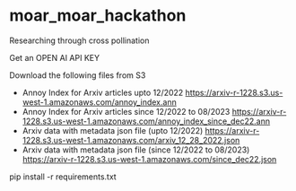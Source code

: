 # moar_moar_hackathon
Researching through cross pollination


Get an OPEN AI API KEY

Download the following files from S3
 - Annoy Index for Arxiv articles upto 12/2022 https://arxiv-r-1228.s3.us-west-1.amazonaws.com/annoy_index.ann
 - Annoy Index for Arxiv articles since 12/2022 to 08/2023  https://arxiv-r-1228.s3.us-west-1.amazonaws.com/annoy_index_since_dec22.ann
 - Arxiv data with metadata json file (upto 12/2022)  https://arxiv-r-1228.s3.us-west-1.amazonaws.com/arxiv_12_28_2022.json
 - Arxiv data with metadata json file (since 12/2022 to 08/2023)  https://arxiv-r-1228.s3.us-west-1.amazonaws.com/since_dec22.json


   


pip install -r requirements.txt




